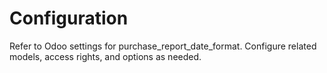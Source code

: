 # Configuration

Refer to Odoo settings for purchase_report_date_format. Configure related models, access rights, and options as needed.
